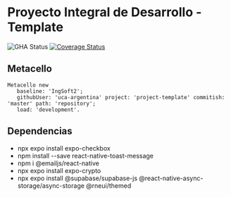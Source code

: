 # Proyecto Integral de Desarrollo - Template

![GHA Status](https://github.com/uca-argentina/project-template/actions/workflows/GHA.yml/badge.svg)
[![Coverage Status](https://coveralls.io/repos/github/uca-argentina/project-template/badge.svg?branch=master)](https://coveralls.io/github/uca-argentina/project-template?branch=master)

## Metacello

```smalltalk
Metacello new
   baseline: 'IngSoft2';
   githubUser: 'uca-argentina' project: 'project-template' commitish: 'master' path: 'repository';
   load: 'development'.
```


## Dependencias

* npx expo install expo-checkbox
* npm install --save react-native-toast-message
* npm i @emailjs/react-native
* npx expo install expo-crypto
* npx expo install @supabase/supabase-js @react-native-async-storage/async-storage @rneui/themed
